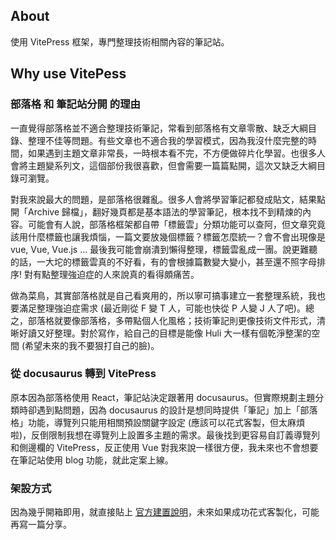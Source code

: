 ## About 
使用 VitePress 框架，專門整理技術相關內容的筆記站。

## Why use VitePess

### 部落格 和 筆記站分開 的理由
一直覺得部落格並不適合整理技術筆記，常看到部落格有文章零散、缺乏大綱目錄、整理不佳等問題。有些文章也不適合我的學習模式，因為我沒什麼完整的時間，如果遇到主題文章非常長，一時根本看不完，不方便做碎片化學習。也很多人會將主題變系列文，這個部份我很喜歡，但會需要一篇篇點開，這次又缺乏大綱目錄可瀏覽。  
  
對我來說最大的問題，是部落格很雜亂。很多人會將學習筆記都發成貼文，結果點開「Archive 歸檔」，翻好幾頁都是基本語法的學習筆記，根本找不到精煉的內容。可能會有人說，部落格框架都自帶「標籤雲」分類功能可以查阿，但文章究竟該用什麼標籤也讓我煩惱，一篇文要放幾個標籤？標籤怎麼統一？會不會出現像是 vue, Vue, Vue.js ... 最後我可能會崩潰到懶得整理，標籤雲亂成一團。說更難聽的話，一大坨的標籤雲真的不好看，有的會根據篇數變大變小，甚至還不照字母排序! 對有點整理強迫症的人來說真的看得頗痛苦。

做為菜鳥，其實部落格就是自己看爽用的，所以寧可搞事建立一套整理系統，我也要滿足整理強迫症需求 (最近剛從 F 變 T 人，可能也快從 P 人變 J 人了吧)。總之，部落格就要像部落格，多帶點個人化風格；技術筆記則更像技術文件形式，清晰好讀又好整理。對於寫作，給自己的目標是能像 Huli 大一樣有個乾淨整潔的空間 (希望未來的我不要狠打自己的臉)。

### 從 docusaurus 轉到 VitePress
原本因為部落格使用 React，筆記站決定跟著用 docusaurus。但實際規劃主題分類時卻遇到點問題，因為 docusaurus 的設計是想同時提供「筆記」加上「部落格」功能，導覽列只能用相關預設關鍵字設定 (應該可以花式客製，但太麻煩啦)，反倒限制我想在導覽列上設置多主題的需求。最後找到更容易自訂義導覽列和側邊欄的 VitePress，反正使用 Vue 對我來說一樣很方便，我未來也不會想要在筆記站使用 blog 功能，就此定案上線。

### 架設方式
因為幾乎開箱即用，就直接貼上 [官方建置說明](https://vitepress.dev/guide/getting-started)，未來如果成功花式客製化，可能再寫一篇分享。 

